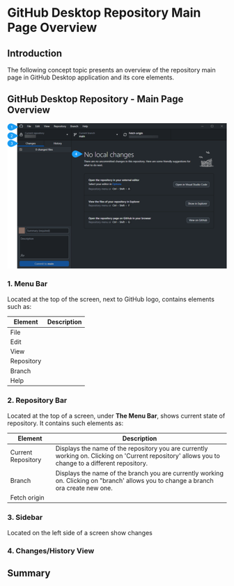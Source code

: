 # GitHub Desktop Repository Main Page Overview 

## Introduction

The following concept topic presents an overview of the repository main page in GitHub Desktop application and its core elements. 

## GitHub Desktop Repository - Main Page Overview
![alt GitHub Desktop Repository](Github.png)


### 1. Menu Bar

Located at the top of the screen, next to GitHub logo, contains elements such as: 

| Element | Description   |
| ------- | -----------   |
| File | |
| Edit | |
| View | |
| Repository| |
| Branch | |
| Help | |

### 2. Repository Bar

Located  at the top of a screen, under **The Menu Bar**, shows current state of repository. It contains such elements as:

| Element   | Description   |
| -------   | -----------   |
| Current Repository | Displays the name of the repository you are currently working on. Clicking on 'Current repository' allows you to change to a different repository. |
| Branch | Displays the name of the branch you are currently working on. Clicking on "branch' allows you to change a branch ora create new one. |
| Fetch origin ||


### 3. Sidebar 

Located on the left side of a screen show changes 


### 4. Changes/History View

## Summary